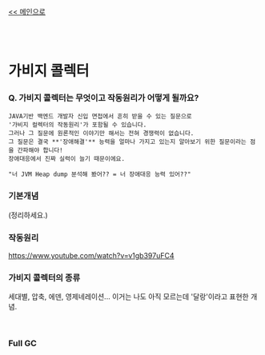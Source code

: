 [<< 메인으로](https://github.com/AtomicLiquors/Java_Wiki_Chb)

&nbsp;  
&nbsp;  

# 가비지 콜렉터

### Q. 가비지 콜렉터는 무엇이고 작동원리가 어떻게 될까요?  

```
JAVA기반 백엔드 개발자 신입 면접에서 흔히 받을 수 있는 질문으로   
'가비지 컬렉터의 작동원리'가 포함될 수 있습니다.   
그러나 그 질문에 원론적인 이야기만 해서는 전혀 경쟁력이 없습니다.   
그 질문은 결국 **'장애해결'** 능력을 얼마나 가지고 있는지 알아보기 위한 질문이라는 점을 간파해야 합니다!  
장애대응에서 진짜 실력이 늘기 때문이에요. 

"너 JVM Heap dump 분석해 봤어?? = 너 장애대응 능력 있어??"
```

### 기본개념
(정리하세요.)

### 작동원리


https://www.youtube.com/watch?v=v1gb397uFC4


### 가비지 콜렉터의 종류



세대별, 압축, 에덴, 영제네레이션... 이거는 나도 아직 모르는데 '달랑'이라고 표현한 개념.


&nbsp;  

### Full GC

### 
